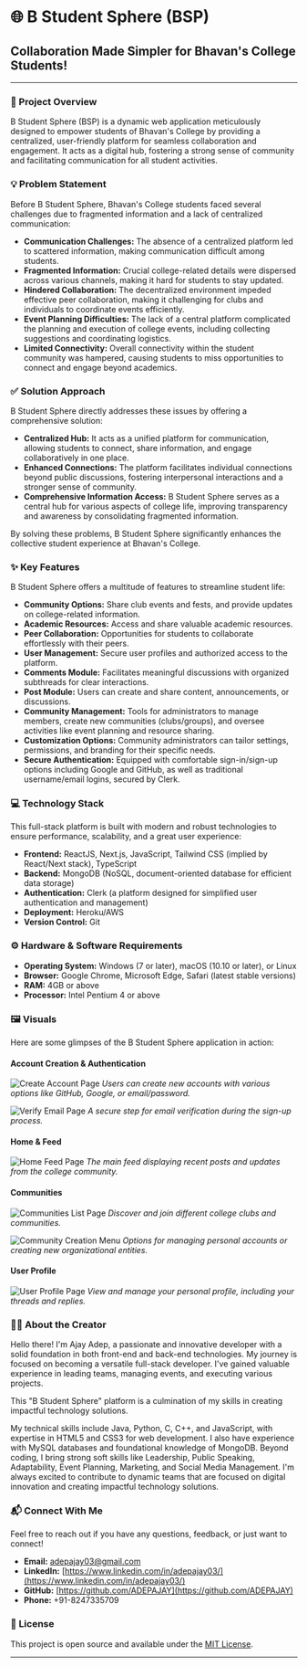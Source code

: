 # 🌐 B Student Sphere (BSP)

## Collaboration Made Simpler for Bhavan's College Students!

---

### 🚀 Project Overview

B Student Sphere (BSP) is a dynamic web application meticulously designed to empower students of Bhavan's College by providing a centralized, user-friendly platform for seamless collaboration and engagement. It acts as a digital hub, fostering a strong sense of community and facilitating communication for all student activities.

### 💡 Problem Statement

Before B Student Sphere, Bhavan's College students faced several challenges due to fragmented information and a lack of centralized communication:

* **Communication Challenges:** The absence of a centralized platform led to scattered information, making communication difficult among students.
* **Fragmented Information:** Crucial college-related details were dispersed across various channels, making it hard for students to stay updated.
* **Hindered Collaboration:** The decentralized environment impeded effective peer collaboration, making it challenging for clubs and individuals to coordinate events efficiently.
* **Event Planning Difficulties:** The lack of a central platform complicated the planning and execution of college events, including collecting suggestions and coordinating logistics.
* **Limited Connectivity:** Overall connectivity within the student community was hampered, causing students to miss opportunities to connect and engage beyond academics.

### ✅ Solution Approach

B Student Sphere directly addresses these issues by offering a comprehensive solution:

* **Centralized Hub:** It acts as a unified platform for communication, allowing students to connect, share information, and engage collaboratively in one place.
* **Enhanced Connections:** The platform facilitates individual connections beyond public discussions, fostering interpersonal interactions and a stronger sense of community.
* **Comprehensive Information Access:** B Student Sphere serves as a central hub for various aspects of college life, improving transparency and awareness by consolidating fragmented information.

By solving these problems, B Student Sphere significantly enhances the collective student experience at Bhavan's College.

### ✨ Key Features

B Student Sphere offers a multitude of features to streamline student life:

* **Community Options:** Share club events and fests, and provide updates on college-related information.
* **Academic Resources:** Access and share valuable academic resources.
* **Peer Collaboration:** Opportunities for students to collaborate effortlessly with their peers.
* **User Management:** Secure user profiles and authorized access to the platform.
* **Comments Module:** Facilitates meaningful discussions with organized subthreads for clear interactions.
* **Post Module:** Users can create and share content, announcements, or discussions.
* **Community Management:** Tools for administrators to manage members, create new communities (clubs/groups), and oversee activities like event planning and resource sharing.
* **Customization Options:** Community administrators can tailor settings, permissions, and branding for their specific needs.
* **Secure Authentication:** Equipped with comfortable sign-in/sign-up options including Google and GitHub, as well as traditional username/email logins, secured by Clerk.

### 💻 Technology Stack

This full-stack platform is built with modern and robust technologies to ensure performance, scalability, and a great user experience:

* **Frontend:** ReactJS, Next.js, JavaScript, Tailwind CSS (implied by React/Next stack), TypeScript
* **Backend:** MongoDB (NoSQL, document-oriented database for efficient data storage)
* **Authentication:** Clerk (a platform designed for simplified user authentication and management)
* **Deployment:** Heroku/AWS
* **Version Control:** Git

### ⚙️ Hardware & Software Requirements

* **Operating System:** Windows (7 or later), macOS (10.10 or later), or Linux
* **Browser:** Google Chrome, Microsoft Edge, Safari (latest stable versions)
* **RAM:** 4GB or above
* **Processor:** Intel Pentium 4 or above

### 🖼️ Visuals

Here are some glimpses of the B Student Sphere application in action:

#### Account Creation & Authentication
![Create Account Page](images/signup-create-account.png)
*Users can create new accounts with various options like GitHub, Google, or email/password.*

![Verify Email Page](images/signup-verify-email.png)
*A secure step for email verification during the sign-up process.*

#### Home & Feed
![Home Feed Page](images/home-feed.png)
*The main feed displaying recent posts and updates from the college community.*

#### Communities
![Communities List Page](images/communities-list.png)
*Discover and join different college clubs and communities.*

![Community Creation Menu](images/community-creation-menu.png)
*Options for managing personal accounts or creating new organizational entities.*

#### User Profile
![User Profile Page](images/profile-page.png)
*View and manage your personal profile, including your threads and replies.*

### 🧑‍💻 About the Creator

Hello there! I'm Ajay Adep, a passionate and innovative developer with a solid foundation in both front-end and back-end technologies. My journey is focused on becoming a versatile full-stack developer. I've gained valuable experience in leading teams, managing events, and executing various projects.

This "B Student Sphere" platform is a culmination of my skills in creating impactful technology solutions.

My technical skills include Java, Python, C, C++, and JavaScript, with expertise in HTML5 and CSS3 for web development. I also have experience with MySQL databases and foundational knowledge of MongoDB. Beyond coding, I bring strong soft skills like Leadership, Public Speaking, Adaptability, Event Planning, Marketing, and Social Media Management. I'm always excited to contribute to dynamic teams that are focused on digital innovation and creating impactful technology solutions.

### 📬 Connect With Me

Feel free to reach out if you have any questions, feedback, or just want to connect!

* **Email:** adepajay03@gmail.com
* **LinkedIn:** [https://www.linkedin.com/in/adepajay03/](https://www.linkedin.com/in/adepajay03/)
* **GitHub:** [https://github.com/ADEPAJAY](https://github.com/ADEPAJAY)
* **Phone:** +91-8247335709

### 📝 License

This project is open source and available under the [MIT License](https://opensource.org/licenses/MIT).


---
